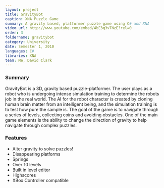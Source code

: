 ```yaml
---
layout: project
title: GravityBot
caption: XNA Puzzle Game
summary: A gravity based, platformer puzzle game using C# and XNA
video_url: http://www.youtube.com/embed/4bE3q3vTNzE?rel=0
order: 3
foldername: gravitybot
category: University
date: Semester 1, 2010
languages: C#
libraries: XNA
team: Me, David Clark
---
```


### Summary

GravityBot is a 3D, gravity based puzzle-platformer. The user plays as a robot who is undergoing intense simulation training to determine the robots job in the real world. The AI for the robot character is created by cloning human brain matter from an intelligent being, and the simulation training is to test how pure the sample is. The goal of the game is to navigate through a series of levels, collecting coins and avoiding obstacles. One of the main game elements is the ability to change the direction of gravity to help navigate through complex puzzles.

### Features

- Alter gravity to solve puzzles!
- Disappearing platforms
- Springs
- Over 10 levels
- Built in level editor
- Highscores
- XBox Controller compatible
